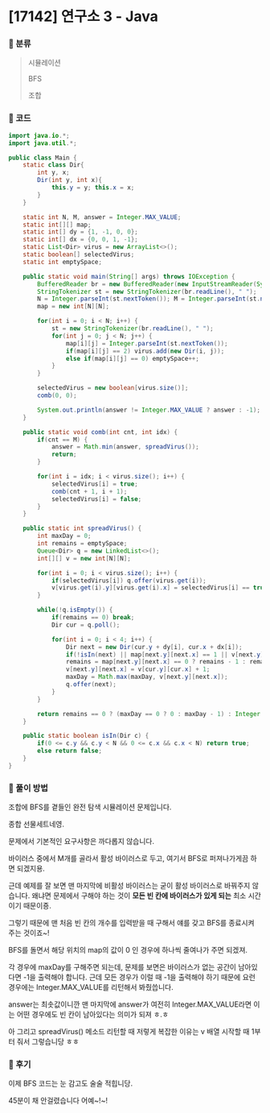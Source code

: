 # [17142] 연구소 3 - Java

###  :hospital: 분류

> 시뮬레이션
>
> BFS
>
> 조합



### :hospital: 코드

```java
import java.io.*;
import java.util.*;

public class Main {
    static class Dir{
        int y, x;
        Dir(int y, int x){
            this.y = y; this.x = x;
        }
    }

    static int N, M, answer = Integer.MAX_VALUE;
    static int[][] map;
    static int[] dy = {1, -1, 0, 0};
    static int[] dx = {0, 0, 1, -1};
    static List<Dir> virus = new ArrayList<>();
    static boolean[] selectedVirus;
    static int emptySpace;

    public static void main(String[] args) throws IOException {
        BufferedReader br = new BufferedReader(new InputStreamReader(System.in));
        StringTokenizer st = new StringTokenizer(br.readLine(), " ");
        N = Integer.parseInt(st.nextToken()); M = Integer.parseInt(st.nextToken());
        map = new int[N][N];

        for(int i = 0; i < N; i++) {
            st = new StringTokenizer(br.readLine(), " ");
            for(int j = 0; j < N; j++) {
                map[i][j] = Integer.parseInt(st.nextToken());
                if(map[i][j] == 2) virus.add(new Dir(i, j));
                else if(map[i][j] == 0) emptySpace++;
            }
        }

        selectedVirus = new boolean[virus.size()];
        comb(0, 0);

        System.out.println(answer != Integer.MAX_VALUE ? answer : -1);
    }

    public static void comb(int cnt, int idx) {
        if(cnt == M) {
            answer = Math.min(answer, spreadVirus());
            return;
        }

        for(int i = idx; i < virus.size(); i++) {
            selectedVirus[i] = true;
            comb(cnt + 1, i + 1);
            selectedVirus[i] = false;
        }
    }

    public static int spreadVirus() {
        int maxDay = 0;
        int remains = emptySpace;
        Queue<Dir> q = new LinkedList<>();
        int[][] v = new int[N][N];

        for(int i = 0; i < virus.size(); i++) {
            if(selectedVirus[i]) q.offer(virus.get(i));
            v[virus.get(i).y][virus.get(i).x] = selectedVirus[i] == true ? 1 : -1;
        }

        while(!q.isEmpty()) {
            if(remains == 0) break;
            Dir cur = q.poll();

            for(int i = 0; i < 4; i++) {
                Dir next = new Dir(cur.y + dy[i], cur.x + dx[i]);
                if(!isIn(next) || map[next.y][next.x] == 1 || v[next.y][next.x] > 0) continue;
                remains = map[next.y][next.x] == 0 ? remains - 1 : remains;
                v[next.y][next.x] = v[cur.y][cur.x] + 1;
                maxDay = Math.max(maxDay, v[next.y][next.x]);
                q.offer(next);
            }
        }

        return remains == 0 ? (maxDay == 0 ? 0 : maxDay - 1) : Integer.MAX_VALUE;
    }

    public static boolean isIn(Dir c) {
        if(0 <= c.y && c.y < N && 0 <= c.x && c.x < N) return true;
        else return false;
    }
}
```



### :hospital: 풀이 방법

조합에 BFS를 곁들인 완전 탐색 시뮬레이션 문제입니다.

종합 선물세트네영.



문제에서 기본적인 요구사항은 까다롭지 않습니다.

바이러스 중에서 M개를 골라서 활성 바이러스로 두고, 여기서 BFS로 퍼져나가게끔 하면 되겠지용.

 

근데 예제를 잘 보면 맨 마지막에 비활성 바이러스는 굳이 활성 바이러스로 바꿔주지 않습니다. 왜냐면 문제에서 구해야 하는 것이 **모든 빈 칸에 바이러스가 있게 되는** 최소 시간이기 때문이죵.

그렇기 때문에 맨 처음 빈 칸의 개수를 입력받을 때 구해서 얘를 갖고 BFS를 종료시켜 주는 것이죠~!

BFS를 돌면서 해당 위치의 map의 값이 0 인 경우에 하나씩 줄여나가 주면 되겠져.

 

각 경우에 maxDay를 구해주면 되는데, 문제를 보면은 바이러스가 없는 공간이 남아있다면 -1을 출력해야 합니다. 근데 모든 경우가 이럴 때 -1을 출력해야 하기 때문에 요런 경우에는 Integer.MAX_VALUE를 리턴해서 봐줬씁니다. 

answer는 최솟값이니깐 맨 마지막에 answer가 여전히 Integer.MAX_VALUE라면 이는 어떤 경우에도 빈 칸이 남아있다는 의미가 되져 ㅎ.ㅎ

 

아 그리고 spreadVirus() 메소드 리턴할 때 저렇게 복잡한 이유는 v 배열 시작할 때 1부터 줘서 그렇습니당 ㅎㅎ



### :hospital: 후기

이제 BFS 코드는 눈 감고도 술술 적힙니당.

45분이 채 안걸렸습니다 어예~!~!